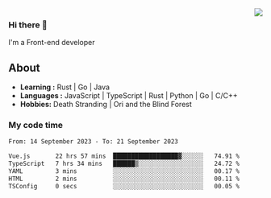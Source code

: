 <img align='right' src="https://github-readme-stats.vercel.app/api?username=strugglebak&show_icons=true">

### Hi there 👋

I'm a Front-end developer

## About

-  **Learning :** Rust | Go | Java
-  **Languages :** JavaScript | TypeScript | Rust | Python | Go | C/C++
-  **Hobbies:** Death Stranding | Ori and the Blind Forest

### My code time

<!--START_SECTION:waka-->

```txt
From: 14 September 2023 - To: 21 September 2023

Vue.js       22 hrs 57 mins  ██████████████████▓░░░░░░   74.91 %
TypeScript   7 hrs 34 mins   ██████▒░░░░░░░░░░░░░░░░░░   24.72 %
YAML         3 mins          ░░░░░░░░░░░░░░░░░░░░░░░░░   00.17 %
HTML         2 mins          ░░░░░░░░░░░░░░░░░░░░░░░░░   00.11 %
TSConfig     0 secs          ░░░░░░░░░░░░░░░░░░░░░░░░░   00.05 %
```

<!--END_SECTION:waka-->
